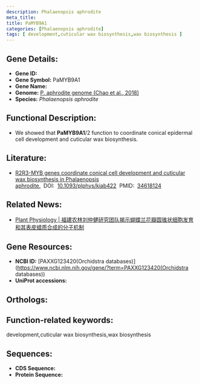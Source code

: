 ```yaml
---
description: Phalaenopsis aphrodite
meta_title:
title: PaMYB9A1
categories: [Phalaenopsis aphrodite]
tags: [ development,cuticular wax biosynthesis,wax biosynthesis ]
---
```


## Gene Details:
- **Gene ID:**	[]()
- **Gene Symbol:** PaMYB9A1
- **Gene Name:** 
- **Genome:** [P. aphrodite genome (Chao et al., 2018)]()
- **Species:** *Phalaenopsis aphrodite*

## Functional Description:
   - We showed that **PaMYB9A1**/2 function to coordinate conical epidermal cell development and cuticular wax biosynthesis.

## Literature:
   - [R2R3-MYB genes coordinate conical cell development and cuticular wax biosynthesis in Phalaenopsis aphrodite.]( https://www.ncbi.nlm.nih.gov/pmc/articles/PMC8774817/)&nbsp;&nbsp;DOI:&nbsp;&nbsp;[10.1093/plphys/kiab422](https://www.ncbi.nlm.nih.gov/pmc/articles/PMC8774817/)&nbsp;&nbsp;PMID:&nbsp;&nbsp;[34618124](https://pubmed.ncbi.nlm.nih.gov/34618124/)

## Related News:
   - [Plant Physiology | 福建农林刘仲健研究团队揭示蝴蝶兰花瓣圆锥状细胞发育和其表皮蜡质合成的分子机制](https://mp.weixin.qq.com/s?__biz=Mzg3MDEwNDEyMg==&mid=2247517463&idx=3&sn=98e6cf268b4b68c98d34f9b59077f8bb&chksm=ce902842f9e7a1549b9ef88184189fccbff86b9655ddc8c56ae8923fd7685d3d5934de6e8f68&scene=27#wechat_redirect)

## Gene Resources:
- **NCBI ID:** [PAXXG123420(Orchidstra databases)](https://www.ncbi.nlm.nih.gov/gene/?term=PAXXG123420(Orchidstra databases))
- **UniProt accessions:** [](https://www.uniprot.org/uniprotkb//entry)

## Orthologs:


## Function-related keywords:
development,cuticular wax biosynthesis,wax biosynthesis

## Sequences:
- **CDS Sequence:**
- **Protein Sequence:**

